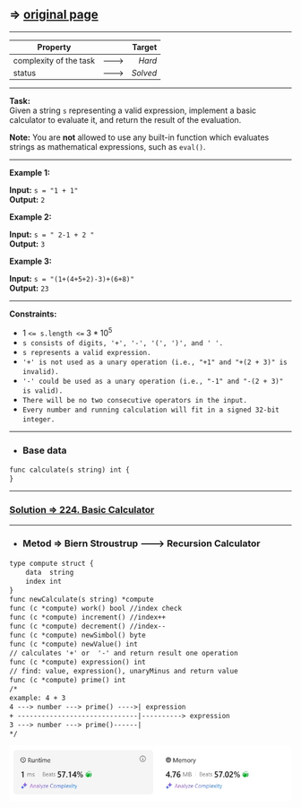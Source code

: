 ##  => [original page](https://leetcode.com/problems/basic-calculator/description/ "https://leetcode.com/problems/basic-calculator/description/")

---
| Property               |      |   Target |              
|------------------------|:----:|---------:|
| complexity of the task | ---> |   _Hard_ |
| status                 | ---> | _Solved_ |

---
**Task:**  
Given a string `s` representing a valid expression, implement a basic calculator to evaluate it, and return the result of the evaluation.

**Note:** You are **not** allowed to use any built-in function which evaluates strings as mathematical expressions, such as `eval()`.

---
**Example 1:**

**Input:** `s = "1 + 1"`  
**Output:** `2`  

**Example 2:**

**Input:** `s = " 2-1 + 2 "`  
**Output:** `3`  

**Example 3:**

**Input:** `s = "(1+(4+5+2)-3)+(6+8)"`  
**Output:** `23`  

---
**Constraints:**
  *  $1$ `<= s.length <=` $3 * 10^5$
  *  `s consists of digits, '+', '-', '(', ')', and ' '.`
  *  `s represents a valid expression.`
  *  `'+' is not used as a unary operation (i.e., "+1" and "+(2 + 3)" is invalid).`
  *  `'-' could be used as a unary operation (i.e., "-1" and "-(2 + 3)" is valid).`
  *  `There will be no two consecutive operators in the input.`
  *  `Every number and running calculation will fit in a signed 32-bit integer.`

---
* ### Base data

```Golang
func calculate(s string) int {	
}
```

---
### [Solution => 224. Basic Calculator](https://github.com/Ekvo/Leetcode-problems/blob/main/Leetcode-Problems-List/0224-Basic-Calculator/basicCalculator.go "https://github.com/Ekvo/Leetcode-problems/blob/main/Leetcode-Problems-List/0224-Basic-Calculator/basicCalculator.go")

---
* ### Metod => Biern Stroustrup ---> Recursion Calculator
```Golang
type compute struct {
    data  string
    index int
}
func newCalculate(s string) *compute
func (c *compute) work() bool //index check
func (c *compute) increment() //index++
func (c *compute) decrement() //index--
func (c *compute) newSimbol() byte 
func (c *compute) newValue() int
// calculates '+' or  '-' and return result one operation
func (c *compute) expression() int
// find: value, expression(), unaryMinus and return value
func (c *compute) prime() int   
/*
example: 4 + 3
4 ---> number ---> prime() ---->| expression
+ ------------------------------|----------> expression
3 ---> number ---> prime()------|
*/
```

![submit](https://github.com/Ekvo/Leetcode-problems/blob/main/Leetcode-Problems-Submit-Screenshots/224_Basi_Calculator.jpg)
 
